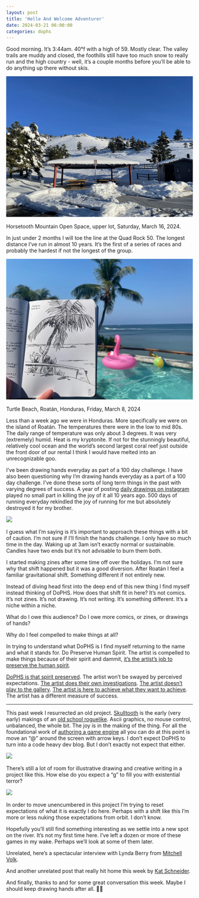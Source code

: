 ```yaml
---
layout: post
title: 'Hello And Welcome Adventurer'
date: 2024-03-21 06:00:00
categories: dophs
---
```


Good morning. It’s 3:44am. 40°f with a high of 59. Mostly clear. The valley trails are muddy and closed, the foothills still have too much snow to really run and the high country - well, it’s a couple months before you’ll be able to do anything up there without skis.

![](../../images/85d456d5-3909-4b29-9f2f-8cc30cfcfbca.jpeg)

Horsetooth Mountain Open Space, upper lot, Saturday, March 16, 2024.

In just under 2 months I will toe the line at the Quad Rock 50. The longest distance I’ve run in almost 10 years. It’s the first of a series of races and probably the hardest if not the longest of the group.

![](../../images/74232174-01c1-4999-b2e3-48c29e93ba9c.jpeg)

Turtle Beach, Roatán, Honduras, Friday, March 8, 2024

Less than a week ago we were in Honduras. More specifically we were on the island of Roatán. The temperatures there were in the low to mid 80s. The daily range of temperature was only about 3 degrees. It was very (extremely) humid. Heat is my kryptonite. If not for the stunningly beautiful, relatively cool ocean and the world’s second largest coral reef just outside the front door of our rental I think I would have melted into an unrecognizable goo.

I’ve been drawing hands everyday as part of a 100 day challenge. I have also been questioning why I’m drawing hands everyday as a part of a 100 day challenge. I’ve done these sorts of long term things in the past with varying degrees of success. A year of posting [daily drawings on instagram](https://www.instagram.com/luetkemj) played no small part in killing the joy of it all 10 years ago. 500 days of running everyday rekindled the joy of running for me but absolutely destroyed it for my brother.

![](https://substack-post-media.s3.amazonaws.com/public/images/c5907ceb-5bf9-4f79-b187-3bc8289ed840_2642x1392.png)

I guess what I’m saying is it’s important to approach these things with a bit of caution. I’m not sure if I’ll finish the hands challenge. I only have so much time in the day. Waking up at 3am isn’t exactly normal or sustainable. Candles have two ends but it’s not advisable to burn them both.

I started making zines after some time off over the holidays. I’m not sure why that shift happened but it was a good diversion. After Roatán I feel a familiar gravitational shift. Something different if not entirely new.

Instead of diving head first into the deep end of this new thing I find myself instead thinking of DoPHS. How does that shift fit in here? It’s not comics. It’s not zines. It’s not drawing. It’s not writing. It’s something different. It’s a niche within a niche.

What do I owe this audience? Do I owe more comics, or zines, or drawings of hands?

Why do I feel compelled to make things at all?

In trying to understand what DoPHS is I find myself returning to the name and what it stands for. Do Preserve Human Spirit. The artist is compelled to make things because of their spirit and dammit, [it’s the artist’s job to preserve the human spirit](https://www.youtube.com/watch?v=XrgUKL1wDPw).

[DoPHS is that spirit preserved](https://dophs.substack.com/archive). The artist won’t be swayed by perceived expectations. [The artist does their own investigations](https://soulrideblog.com/2023/10/21/book-talk-tom-waits-on-tom-waits/#:~:text=%E2%80%9CIf%20somebody%20doesn%E2%80%99t%20like%20what%20I%20do%2C%20I%20really%20don%E2%80%99t%20care.%20I%E2%80%99m%20not%20chained%20to%20public%20opinion%2C%20nor%20am%20I%20swayed%20by%20the%20waves%20of%20popular%20trends.%20I%20just%20keep%20on%20doing%20my%20own%20investigations.%E2%80%9D). [The artist doesn’t play to the gallery](https://www.youtube.com/watch?v=JRtZc_Nmo5w). [The artist is here to achieve what they want to achieve](https://www.youtube.com/watch?v=_OoevpPS0-k). The artist has a different measure of success.

* * *

This past week I resurrected an old project. [Skulltooth](https://luetkemj.github.io/skulltooth/) is the early (very early) makings of an [old school roguelike](https://en.wikipedia.org/wiki/Roguelike). Ascii graphics, no mouse control, unbalanced, the whole bit. The joy is in the making of the thing. For all the foundational work of [authoring a game engine](https://github.com/luetkemj/skulltooth) all you can do at this point is move an “@” around the screen with arrow keys. I don’t expect DoPHS to turn into a code heavy dev blog. But I don’t exactly not expect that either.

![](https://substack-post-media.s3.amazonaws.com/public/images/a9222014-cf7c-44dd-a2ad-4f1272455cfa_3354x1476.png)

There’s still a lot of room for illustrative drawing and creative writing in a project like this. How else do you expect a “g” to fill you with existential terror?

![](https://substack-post-media.s3.amazonaws.com/public/images/b78a339b-4431-49e9-af20-005b934aa2d8_1634x1522.png)

In order to move unencumbered in this project I’m trying to reset expectations of what it is exactly I do here. Perhaps with a shift like this I’m more or less nuking those expectations from orbit. I don’t know.

Hopefully you’ll still find something interesting as we settle into a new spot on the river. It’s not my first time here. I’ve left a dozen or more of these games in my wake. Perhaps we’ll look at some of them later.

Unrelated, here’s a spectacular interview with Lynda Berry from [Mitchell Volk](https://mitchellvolk.substack.com/p/lynda-barry?utm_source=substack&utm_campaign=post_embed&utm_medium=web).

And another unrelated post that really hit home this week by [Kat Schneider](https://katschneids.substack.com/p/on-productivity?utm_source=substack&utm_campaign=post_embed&utm_medium=web).

And finally, thanks to and for some great conversation this week. Maybe I should keep drawing hands after all. 🤷‍♀️
